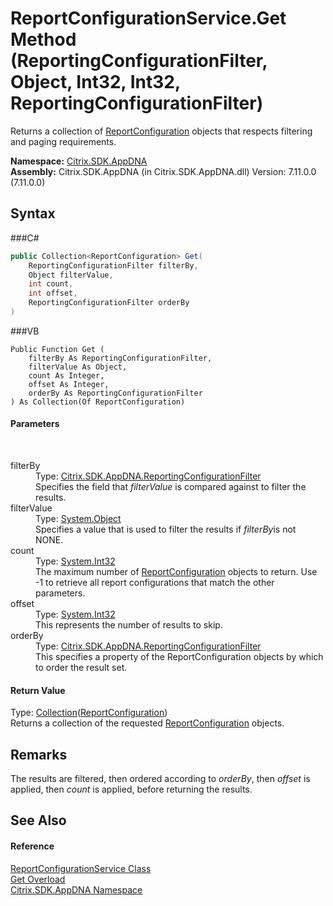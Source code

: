 # ReportConfigurationService.Get Method (ReportingConfigurationFilter, Object, Int32, Int32, ReportingConfigurationFilter)
 

Returns a collection of <a href="T_Citrix_SDK_AppDNA_ReportConfiguration">ReportConfiguration</a> objects that respects filtering and paging requirements.

**Namespace:**&nbsp;<a href="N_Citrix_SDK_AppDNA">Citrix.SDK.AppDNA</a><br />**Assembly:**&nbsp;Citrix.SDK.AppDNA (in Citrix.SDK.AppDNA.dll) Version: 7.11.0.0 (7.11.0.0)

## Syntax

###C#
```csharp
public Collection<ReportConfiguration> Get(
	ReportingConfigurationFilter filterBy,
	Object filterValue,
	int count,
	int offset,
	ReportingConfigurationFilter orderBy
)
```

###VB
```vbnet
Public Function Get ( 
	filterBy As ReportingConfigurationFilter,
	filterValue As Object,
	count As Integer,
	offset As Integer,
	orderBy As ReportingConfigurationFilter
) As Collection(Of ReportConfiguration)
```


#### Parameters
&nbsp;<dl><dt>filterBy</dt><dd>Type: <a href="T_Citrix_SDK_AppDNA_ReportingConfigurationFilter">Citrix.SDK.AppDNA.ReportingConfigurationFilter</a><br />Specifies the field that *filterValue* is compared against to filter the results.</dd><dt>filterValue</dt><dd>Type: <a href="http://msdn2.microsoft.com/en-us/library/e5kfa45b" target="_blank">System.Object</a><br />Specifies a value that is used to filter the results if *filterBy*is not NONE.</dd><dt>count</dt><dd>Type: <a href="http://msdn2.microsoft.com/en-us/library/td2s409d" target="_blank">System.Int32</a><br />The maximum number of <a href="T_Citrix_SDK_AppDNA_ReportConfiguration">ReportConfiguration</a> objects to return. Use -1 to retrieve all report configurations that match the other parameters.</dd><dt>offset</dt><dd>Type: <a href="http://msdn2.microsoft.com/en-us/library/td2s409d" target="_blank">System.Int32</a><br />This represents the number of results to skip.</dd><dt>orderBy</dt><dd>Type: <a href="T_Citrix_SDK_AppDNA_ReportingConfigurationFilter">Citrix.SDK.AppDNA.ReportingConfigurationFilter</a><br />This specifies a property of the ReportConfiguration objects by which to order the result set.</dd></dl>

#### Return Value
Type: <a href="http://msdn2.microsoft.com/en-us/library/ms132397" target="_blank">Collection</a>(<a href="T_Citrix_SDK_AppDNA_ReportConfiguration">ReportConfiguration</a>)<br />Returns a collection of the requested <a href="T_Citrix_SDK_AppDNA_ReportConfiguration">ReportConfiguration</a> objects.

## Remarks
The results are filtered, then ordered according to *orderBy*, then *offset* is applied, then *count* is applied, before returning the results.

## See Also


#### Reference
<a href="T_Citrix_SDK_AppDNA_ReportConfigurationService">ReportConfigurationService Class</a><br /><a href="Overload_Citrix_SDK_AppDNA_ReportConfigurationService_Get">Get Overload</a><br /><a href="N_Citrix_SDK_AppDNA">Citrix.SDK.AppDNA Namespace</a><br />